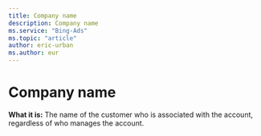 ```yaml
---
title: Company name
description: Company name
ms.service: "Bing-Ads"
ms.topic: "article"
author: eric-urban
ms.author: eur
---
```


# Company name

**What it is:**     The name of the customer who is associated with the account, regardless of who manages the account.


